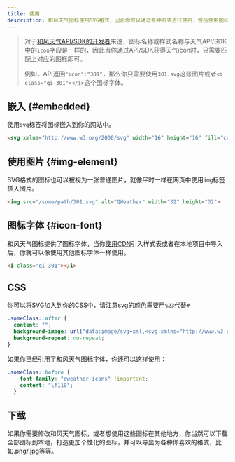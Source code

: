 ```yaml
---
title: 使用
description: 和风天气图标使用SVG格式，因此你可以通过多种方式进行使用，包括使用图标字体、以svg标签嵌入网页或当作图片处理，当然你也可以下载到本地进行再创作。
---
```


> 对于[和风天气API/SDK的开发者](https://dev.qweather.com/docs/)来说，图标名称或样式名称与天气API/SDK中的`icon`字段是一样的，因此当你通过API/SDK获得天气icon时，只需要匹配上对应的图标即可。
> 
> 例如，API返回`"icon":"301"`，那么你只需要使用`301.svg`这张图片或者`<i class="qi-301"></i>`这个图标字体。

## 嵌入 {#embedded}

使用`svg`标签将图标嵌入到你的网站中。

```html
<svg xmlns="http://www.w3.org/2000/svg" width="16" height="16" fill="currentColor" class="qi-301" viewBox="0 0 16 16"><path d="M7.012 14.985a1 1 0 0 0 2 0 6.605 6.605 0 0 0-1-2 6.605 6.605 0 0 0-1 2zM3.959 14a1 1 0 0 0 2 0 6.605 6.605 0 0 0-1-2 6.605 6.605 0 0 0-1 2zm6.028 0a1 1 0 0 0 2 0 6.605 6.605 0 0 0-1-2 6.605 6.605 0 0 0-1 2zM5.207 1.904h.007a.5.5 0 0 0 .493-.506L5.695.494a.5.5 0 0 0-.5-.494h-.007a.5.5 0 0 0-.493.506l.012.905a.5.5 0 0 0 .5.493zm-2.892.946a.5.5 0 1 0 .698-.716l-.648-.63a.5.5 0 1 0-.697.715zm-.179 2.203a.5.5 0 0 0-.5-.493h-.007l-.905.011a.5.5 0 0 0 .007 1h.007l.904-.011a.5.5 0 0 0 .494-.507zm5.638-2.12a.5.5 0 0 0 .359-.151l.63-.648a.5.5 0 0 0-.716-.698l-.631.648a.5.5 0 0 0 .358.849z"/><path d="M12.028 5.579a2.927 2.927 0 0 0-.37.037 4.364 4.364 0 0 0-7.316 0 2.926 2.926 0 0 0-.37-.037 2.972 2.972 0 1 0 1.16 5.709 4.302 4.302 0 0 0 5.735 0 2.972 2.972 0 1 0 1.16-5.71zm0 4.944a1.959 1.959 0 0 1-.77-.156 1 1 0 0 0-1.05.168 3.303 3.303 0 0 1-4.417 0 1 1 0 0 0-1.05-.168 1.972 1.972 0 1 1-.769-3.788 1.077 1.077 0 0 1 .15.017l.095.012a1 1 0 0 0 .962-.444 3.364 3.364 0 0 1 5.642 0 1 1 0 0 0 .962.444l.095-.012a1.08 1.08 0 0 1 .15-.017 1.972 1.972 0 1 1 0 3.944zM2.482 5.315A3.53 3.53 0 0 1 3.5 5.027a1.831 1.831 0 0 1 1.81-1.603 1.81 1.81 0 0 1 .553.095 4.933 4.933 0 0 1 1.281-.405A2.82 2.82 0 0 0 2.476 5.26c0 .02.006.037.006.056z"/></svg>
```

## 使用图片 {#img-element}

SVG格式的图标也可以被视为一张普通图片，就像平时一样在网页中使用`img`标签插入图片。

```html
<img src="/some/path/301.svg" alt="QWeather" width="32" height="32">
```

## 图标字体 {#icon-font}

和风天气图标提供了图标字体，当你[使用CDN](/install/#cdn)引入样式表或者在本地项目中导入后，你就可以像使用其他图标字体一样使用。

```html
<i class="qi-301"></i>
```

## CSS

你可以将SVG加入到你的CSS中，请注意svg的颜色需要用`%23`代替`#`

```css
.someClass::after {
  content: "";
  background-image: url("data:image/svg+xml,<svg xmlns="http://www.w3.org/2000/svg" width="16" height="16" fill='%23066ff5' class="qi-102-fill" viewBox="0 0 16 16"><path d="M8 3a4.99 4.99 0 0 0-4.18 2.267 3.345 3.345 0 0 0-.423-.042 3.397 3.397 0 1 0 1.326 6.524 4.917 4.917 0 0 0 6.554 0 3.397 3.397 0 1 0 1.326-6.524 3.345 3.345 0 0 0-.423.042A4.99 4.99 0 0 0 8 3z"/></svg>");
  background-repeat: no-repeat;
}
```

如果你已经引用了和风天气图标字体，你还可以这样使用：

```css
.someClass::before {
    font-family: "qweather-icons" !important;
    content: "\f110";
  }
```

## 下载

如果你需要修改和风天气图标，或者想使用这些图标在其他地方，你当然可以下载全部图标到本地，打造更加个性化的图标，并可以导出为各种你喜欢的格式，比如.png/.jpg等等。
